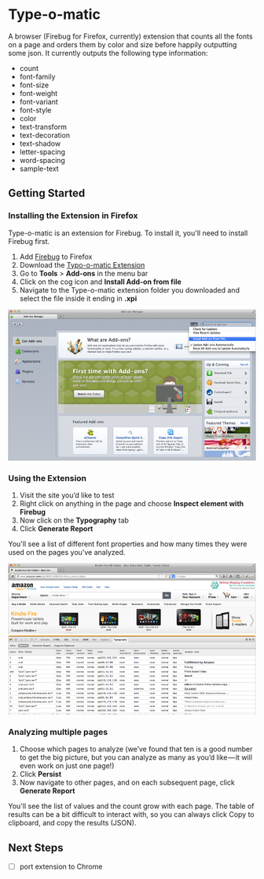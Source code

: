 Type-o-matic
============

A browser (Firebug for Firefox, currently) extension that counts all the fonts on a page and orders them by color and size before happily outputting some json. It currently outputs the following type information:

* count	
* font-family	
* font-size	
* font-weight	
* font-variant	
* font-style	
* color	
* text-transform	
* text-decoration	
* text-shadow	
* letter-spacing	
* word-spacing	
* sample-text

Getting Started
---------------

### Installing the Extension in Firefox

Type-o-matic is an extension for Firebug. To install it, you'll need to install Firebug first.

1. Add [Firebug](https://addons.mozilla.org/en-US/firefox/addon/firebug/) to Firefox
2. Download the [Typo-o-matic Extension](https://github.com/stubbornella/type-o-matic/releases/download/v0.2.1/type-o-matic-stubbornella.xpi)
3. Go to **Tools** > **Add-ons** in the menu bar
4. Click on the cog icon and **Install Add-on from file**
5. Navigate to the Type-o-matic extension folder you downloaded and select the file inside it ending in **.xpi**

![A screenshot of the type-o-matic at work](img/install-firefox-extension.jpg)

### Using the Extension
1. Visit the site you’d like to test 
2. Right click on anything in the page and choose **Inspect element with Firebug**
3. Now click on the **Typography** tab
4. Click **Generate Report**

You'll see a list of different font properties and how many times they were used on the pages you've analyzed.

![A screenshot of the type-o-matic at work](img/type-o-matic-amazon.jpg)

### Analyzing multiple pages

1. Choose which pages to analyze (we’ve found that ten is a good number to get the big picture, but you can analyze as many as you’d like — it will even work on just one page!)
2. Click **Persist**
3. Now navigate to other pages, and on each subsequent page, click **Generate Report**

You'll see the list of values and the count grow with each page. The table of results can be a bit difficult to interact with, so you can always click Copy to clipboard, and copy the results (JSON).

Next Steps
----------

- [ ] port extension to Chrome 
